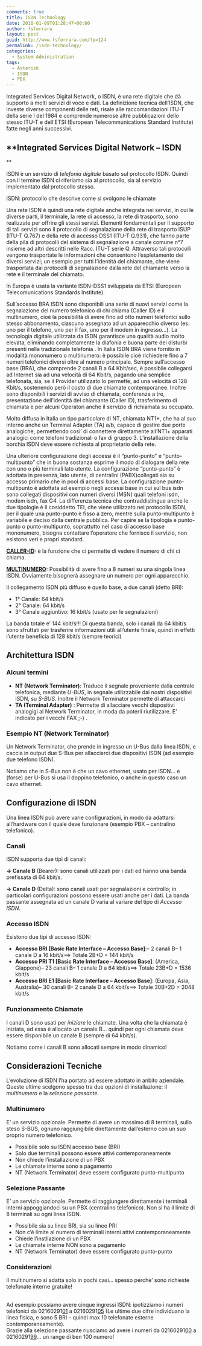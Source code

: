 ```yaml
---
comments: true
title: ISDN Technology
date: 2010-01-09T01:28:47+00:00
author: fsferrara
layout: post
guid: http://www.fsferrara.com/?p=124
permalink: /isdn-technology/
categories:
  - System Administration
tags:
  - Asterisk
  - ISDN
  - PBX
---
```

Integrated Services Digital Network, o ISDN, è una rete digitale che dà supporto a molti servizi di voce e dati. La definizione tecnica dell&#8217;ISDN, che investe diverse componenti delle reti, risale alle raccomandazioni ITU-T della serie I del 1984 e comprende numerose altre pubblicazioni dello stesso ITU-T e dell&#8217;ETSI (European Telecommunications Standard Institute) fatte negli anni successivi.

<!--more-->

## **Integrated Services Digital Network &#8211; ISDN

**

ISDN è un servizio di _telefonia digitale_ basato sul protocollo ISDN. Quindi con il termine ISDN ci riferiamo sia al protocollo, sia al servizio implementato dal protocollo stesso.

ISDN: protocollo che descrive come si svolgono le chiamate

Una rete ISDN è quindi una rete digitale anche integrata nei servizi, in cui le diverse parti, il terminale, la rete di accesso, la rete di trasporto, sono realizzate per offrire gli stessi servizi. Elementi fondamentali per il supporto di tali servizi sono il protocollo di segnalazione della rete di trasporto ISUP (ITU-T Q.767) e della rete di accesso DSS1 (ITU-T Q.931), che fanno parte della pila di protocolli del sistema di segnalazione a canale comune n°7 insieme ad altri descritti nelle Racc. ITU-T serie Q. Attraverso tali protocolli vengono trasportate le informazioni che consentono l&#8217;espletamento dei diversi servizi; un esempio per tutti l&#8217;identità del chiamante, che viene trasportata dai protocolli di segnalazione dalla rete del chiamante verso la rete e il terminale del chiamato.

In Europa è usata la variante ISDN-DSS1 sviluppata da ETSI (European Telecomunications Standards Institute).

Sull&#8217;accesso BRA ISDN sono disponibili una serie di nuovi servizi come la segnalazione del numero telefonico di chi chiama (Caller ID) e il multinumero, cioè la possibilità di avere fino ad otto numeri telefonici sullo stesso abbonamento, ciascuno assegnato ad un apparecchio diverso (es. uno per il telefono, uno per il fax, uno per il modem in ingresso&#8230;). La tecnologia digitale utilizzata da ISDN garantisce una qualità audio molto elevata, eliminando completamente la diafonia e buona parte dei disturbi presenti nella tradizionale telefonia . In Italia ISDN BRA viene fornito in modalità mononumero o multinumero: è possibile cioè richiedere fino a 7 numeri telefonici diversi oltre al numero principale. Sempre sull&#8217;accesso base (BRA), che comprende 2 canali B a 64 Kbit/sec, è possibile collegarsi ad Internet sia ad una velocità di 64 Kbit/s, pagando una semplice telefonata, sia, se il Provider utilizzato lo permette, ad una velocità di 128 Kbit/s, sostenendo però il costo di due chiamate contemporanee. Inoltre sono disponibili i servizi di avviso di chiamata, conferenza a tre, presentazione dell&#8217;identità del chiamante (Caller ID), trasferimento di chiamata e per alcuni Operatori anche il servizio di richiamata su occupato.

Molto diffusa in Italia un tipo particolare di NT, chiamata NT1+, che ha al suo interno anche un Terminal Adapter (TA) a/b, capace di gestire due porte analogiche, permettendo cosi&#8217; di connettere direttamente all&#8217;NT1+ apparati analogici come telefoni tradizionali o fax di gruppo 3. L&#8217;installazione della borchia ISDN deve essere richiesta al proprietario della rete.

Una ulteriore configurazione degli accessi è il &#8220;punto-punto&#8221; e &#8220;punto-multipunto&#8221; che in buona sostanza esprime il modo di dialogare della rete con uno o più terminali lato utente. La configurazione &#8220;punto-punto&#8221; è adottata in presenza, lato utente, di centralini (PABX)collegati sia su accesso primario che in pool di accessi base. La configurazione punto-multipunto è adottata ad esempio negli accessi base in cui sul bus isdn sono collegati dispositivi con numeri diversi (MSN) quali telefoni isdn, modem isdn, fax G4. La differenza tecnica che contraddistingue anche le due tipologie è il cosiddetto TEI, che viene utilizzato nel protocollo ISDN, per il quale una punto-punto è fisso a zero, mentre sulla punto-multipunto è variabile e deciso dalla centrale pubblica. Per capire se la tipologia e punto-punto o punto-multipunto, soprattutto nel caso di accesso base mononumero, bisogna contattare l&#8217;operatore che fornisce il servizio, non esistono veri e propri standard.

**<span style="text-decoration: underline;">CALLER-ID</span>:** è la funzione che ci permette di vedere il numero di chi ci chiama.

**<span style="text-decoration: underline;">MULTINUMERO</span>:** Possibilità di avere fino a 8 numeri su una singola linea ISDN. Ovviamente bisognerà assegnare un numero per ogni apparecchio.

Il collegamento ISDN più diffuso è quello base, a due canali (detto BRI):

  * 1° Canale: 64 kbit/s
  * 2° Canale: 64 kbit/s
  * 3° Canale aggiuntivo: 16 kbit/s (usato per le segnalazioni)

La banda totale e&#8217; 144 kbit/s!!! Di questa banda, solo i canali da 64 kbit/s sono sfruttati per trasferire informazioni utili all&#8217;utente finale, quindi in effetti l&#8217;utente beneficia di 128 kbit/s (sempre teorici)

## Architettura ISDN

### Alcuni termini

  * **NT (Network Terminator)**: Traduce il segnale proveniente dalla centrale telefonica, mediante _U-BUS_, in segnale utilizzabile dai nostri dispositivi ISDN, su _S-BUS_. Inoltre il Network Terminator permette di attaccarci
  * **TA (Terminal Adapter)** : Permette di allacciare vecchi dispositivi analogigi al Network Terminator, in moda da poterli riutilizzare. E&#8217; indicato per i vecchi FAX ;-) .

### Esempio NT (Network Terminator)

Un Network Terminator, che prende in ingresso un U-Bus dalla linea ISDN, e caccia in output due S-Bus per allacciarci due dispositivi ISDN (ad esempio due telefono ISDN).

Notiamo che in S-Bus non è che un cavo ethernet, usato per ISDN&#8230; e (forse) per U-Bus si usa il doppino telefonico, o anche in questo caso un cavo ethernet.

## Configurazione di ISDN

Una linea ISDN può avere varie configurazioni, in modo da adattarsi all&#8217;hardware con il quale deve funzionare (esempio PBX &#8211; centralino telefonico).

### Canali

ISDN supporta due tipi di canali:

**-> Canale B** (Bearer): sono canali utilizzati per i dati ed hanno una banda prefissata di 64 kbit/s.

**-> Canale D** (Delta): sono canali usati per segnalazioni e controllo; in particolari configurazioni possono essere usati anche per i dati. La banda passante assegnata ad un canale D varia al variare del tipo di _Accesso ISDN_.

### Accesso ISDN

Esistono due tipi di accesso ISDN:

  * **Accesso BRI [Basic Rate Interface &#8211; Accesso Base]**:&#8211; 2 canali B&#8211; 1 canale D a 16 kbit/s==> Totale 2B+D = 144 kbit/s
  * **Accesso PRI T1 [Basic Rate Interface &#8211; Accesso Base]**: (America, Giappone)&#8211; 23 canali B&#8211; 1 canale D a 64 kbit/s==> Totale 23B+D = 1536 kbit/s
  * **Accesso BRI E1 [Basic Rate Interface &#8211; Accesso Base]**: (Europa, Asia, Australia)&#8211; 30 canali B&#8211; 2 canale D a 64 kbit/s==> Totale 30B+2D = 2048 kbit/s

### Funzionamento Chiamate

I canali D sono usati per _iniziare_ le chiamate. Una volta che la chiamata è iniziata, ad essa è allocato un canale B&#8230; quindi per ogni chiamata deve essere disponibile un canale B (sempre di 64 kbit/s).

Notiamo come i canali B sono allocati sempre in modo dinamico!

## Considerazioni Tecniche

L&#8217;evoluzione di ISDN l&#8217;ha portato ad essere adottato in anbito aziendale. Queste ultime scelgono spesso tra due opzioni di installazione: il _multinumero_ e la _selezione passante_.

### Multinumero

E&#8217; un servizio opzionale.  <span class="blue-pen">Permette di avere un massimo di 8 terminali, sullo steso S-BUS, ognuno raggiungibile direttamente dall&#8217;esterno con un suo proprio numero telefonico</span>.

  * Possibile solo su ISDN accesso base (BRI)
  * Solo due terminali possono essere attivi contemporaneamente
  * Non chiede l&#8217;installazione di un PBX
  * Le chiamate interne sono a pagamento
  * NT (Network Terminator) deve essere configurato punto-multipunto

### Selezione Passante

E&#8217; un servizio opzionale.  <span class="blue-pen">Permette di raggiungere direttamente i terminali interni appoggiandoci su un PBX (centralino telefonico). Non si ha il limite di 8 terminali su ogni linea ISDN</span>.

  * Possibile sia su linee BRI, sia su linee PRI
  * Non c&#8217;è limite al numero di terminali interni attivi contemporaneamente
  * Chiede l&#8217;instllazione di un PBX
  * Le chiamate interne NON sono a pagamento
  * NT (Network Terminator) deve essere configurato punto-punto

### Considerazioni

Il multinumero si adatta solo in pochi casi&#8230; spesso perche&#8217; sono richieste telefonate interne gratuite!

<span class="blue-pen"><br /> Ad esempio possiamo avere cinque ingressi ISDN: ipotizziamo i numeri telefonici da 02160291<span style="text-decoration: underline;">01</span> a 02160291<span style="text-decoration: underline;">05</span> (Le ultime due cifre individuano la linea fisica, e sono 5 BRI &#8211; quindi max 10 telefonate esterne contemporaneamente).<br /> Grazie alla selezione passante riusciamo ad avere i numeri da 02160291<span style="text-decoration: underline;">00</span> a 02160291<span style="text-decoration: underline;">99</span>&#8230; un range di ben 100 numero!<br /> </span>
